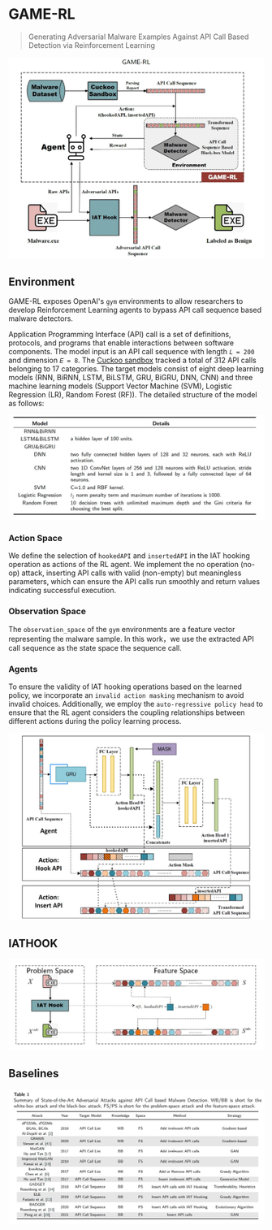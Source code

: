 # GAME-RL
> Generating Adversarial Malware Examples Against API Call Based Detection via Reinforcement Learning

![image](overview.JPG)
## Environment
GAME-RL exposes OpenAI's `gym` environments to allow researchers to develop Reinforcement Learning agents to bypass API call sequence based malware detectors. 

Application Programming Interface (API) call is a set of definitions, protocols, and programs that enable interactions between software components.
The model input is an API call sequence with length `𝐿 = 200` and dimension `𝐸 = 8`. The [Cuckoo sandbox](https://github.com/cuckoosandbox/cuckoo/wiki/Hooked-APIs-and-Categories) tracked a total of 312 API calls belonging to 17 categories.
The target models consist of eight deep learning models (RNN, BiRNN, LSTM, BiLSTM, GRU, BiGRU, DNN, CNN) and three machine learning models (Support Vector Machine (SVM), Logistic Regression (LR), Random Forest (RF)). The detailed structure of the model as follows:

![image](models.JPG)

### Action Space
We define the selection of `hookedAPI` and `insertedAPI` in the IAT hooking operation as actions of the RL agent. 
We implement the no operation (no-op) attack, inserting API calls with valid (non-empty) but meaningless parameters, which can ensure the API calls run smoothly and return values indicating successful execution.


### Observation Space
The `observation_space` of the `gym` environments are a feature vector representing the malware sample. In this work，we use the extracted API call sequence as the state space the sequence call.

### Agents
To ensure the validity of IAT hooking operations based on the learned policy, we incorporate an `invalid action masking` mechanism to avoid invalid choices. Additionally, we employ the `auto-regressive policy head` to ensure that the RL agent considers the coupling relationships between different actions during the policy learning process.

![image](agent.JPG)

## IATHOOK
![image](iathoook.JPG)

## Baselines
![image](baseline.JPG)
